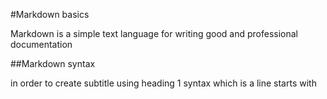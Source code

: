 #Markdown basics

Markdown is a simple text language for writing good and professional documentation

##Markdown syntax

in order to create subtitle using heading 1 syntax which is a line starts with